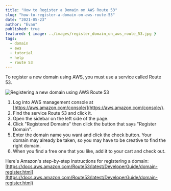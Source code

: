 ```yaml
---
title: "How to Register a Domain on AWS Route 53"
slug: "how-to-register-a-domain-on-aws-route-53"
date: "2021-05-23"
author: "Evan"
published: true
featured: { image: ../images/register_domain_on_aws_route_53.jpg }
tags: 
  - domain
  - aws
  - tutorial
  - help
  - route 53
---
```


To register a new domain using AWS, you must use a service called Route 53.

![Registering a new domain using AWS Route 53](../images/register_domain_on_aws_route_53.jpg)

1. Log into AWS management console at [https://aws.amazon.com/console/](https://aws.amazon.com/console/).
2. Find the service Route 53 and click it.
3. Open the sidebar on the left side of the page.
4. Click "Registered Domains" then click the button that says "Register Domain".
5. Enter the domain name you want and click the check button. Your domain may already be taken, so you may have to be creative to find the right domain.
6. When you find a free one that you like, add it to your cart and check out.

Here's Amazon's step-by-step instructions for registering a domain: [https://docs.aws.amazon.com/Route53/latest/DeveloperGuide/domain-register.html](https://docs.aws.amazon.com/Route53/latest/DeveloperGuide/domain-register.html)
